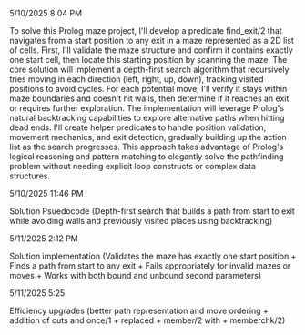5/10/2025 8:04 PM

To solve this Prolog maze project, I'll develop a predicate find_exit/2 that navigates from a start position to any exit in a maze represented as a 2D list of cells. First, I'll validate the maze structure and confirm it contains exactly one start cell, then locate this starting position by scanning the maze. The core solution will implement a depth-first search algorithm that recursively tries moving in each direction (left, right, up, down), tracking visited positions to avoid cycles. For each potential move, I'll verify it stays within maze boundaries and doesn't hit walls, then determine if it reaches an exit or requires further exploration. The implementation will leverage Prolog's natural backtracking capabilities to explore alternative paths when hitting dead ends. I'll create helper predicates to handle position validation, movement mechanics, and exit detection, gradually building up the action list as the search progresses. This approach takes advantage of Prolog's logical reasoning and pattern matching to elegantly solve the pathfinding problem without needing explicit loop constructs or complex data structures.


5/10/2025 11:46 PM

Solution Psuedocode (Depth-first search that builds a path from start to exit while avoiding walls and previously visited places using backtracking)


5/11/2025 2:12 PM

Solution implementation (Validates the maze has exactly one start position + Finds a path from start to any exit + Fails appropriately for invalid mazes or moves + Works with both bound and unbound second parameters)


5/11/2025 5:25

Efficiency upgrades (better path representation and move ordering + addition of cuts and once/1 + replaced   \+ member/2 with \+ memberchk/2)